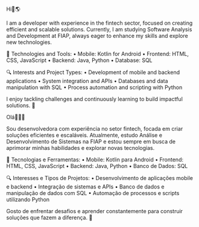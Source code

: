 Hi👋🌎

I am a developer with experience in the fintech sector, focused on creating efficient and scalable solutions. Currently, I am studying Software Analysis and Development at FIAP, always eager to enhance my skills and explore new technologies.

🚀 Technologies and Tools:
	•	Mobile: Kotlin for Android
	•	Frontend: HTML, CSS, JavaScript
	•	Backend: Java, Python
	•	Database: SQL

🔍 Interests and Project Types:
	•	Development of mobile and backend applications
	•	System integration and APIs
	•	Databases and data manipulation with SQL
	•	Process automation and scripting with Python

I enjoy tackling challenges and continuously learning to build impactful solutions. 🚀

Olá👋🇧🇷

Sou desenvolvedora com experiência no setor fintech, focada em criar soluções eficientes e escaláveis. Atualmente, estudo Análise e Desenvolvimento de Sistemas na FIAP e estou sempre em busca de aprimorar minhas habilidades e explorar novas tecnologias.

🚀 Tecnologias e Ferramentas:
	•	Mobile: Kotlin para Android
	•	Frontend: HTML, CSS, JavaScript
	•	Backend: Java, Python
	•	Banco de Dados: SQL

🔍 Interesses e Tipos de Projetos:
	•	Desenvolvimento de aplicações mobile e backend
	•	Integração de sistemas e APIs
	•	Banco de dados e manipulação de dados com SQL
	•	Automação de processos e scripts utilizando Python

Gosto de enfrentar desafios e aprender constantemente para construir soluções que fazem a diferença. 🚀





